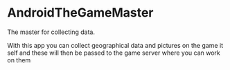 # AndroidTheGameMaster
The master for collecting data.

With this app you can collect geographical data and pictures on the game it self and these will then be passed to the game server where you can work on them
